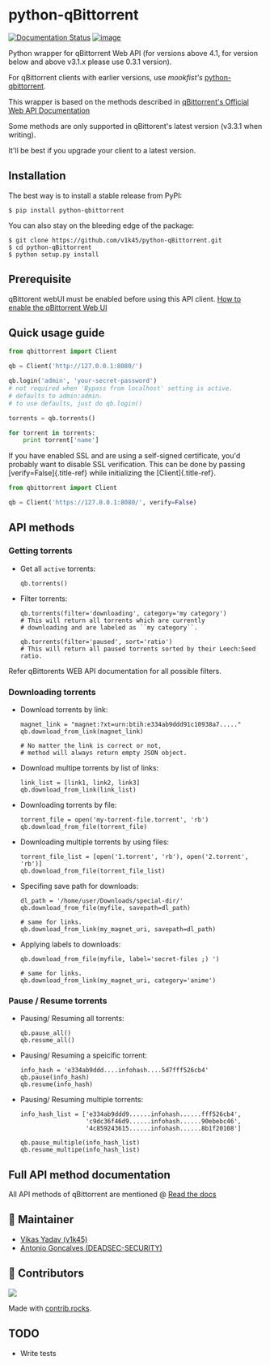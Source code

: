 # python-qBittorrent

[![Documentation Status](https://readthedocs.org/projects/python-qbittorrent/badge/?version=latest)](http://python-qbittorrent.readthedocs.org/en/latest/?badge=latest) [![image](https://badge.fury.io/py/python-qbittorrent.svg)](https://badge.fury.io/py/python-qbittorrent)

Python wrapper for qBittorrent Web API (for versions above 4.1, for
version below and above v3.1.x please use 0.3.1 version).

For qBittorrent clients with earlier versions, use *mookfist\'s*
[python-qbittorrent](https://github.com/mookfist/python-qbittorrent).

This wrapper is based on the methods described in [qBittorrent\'s
Official Web API
Documentation](https://github.com/qbittorrent/qBittorrent/wiki/Web-API-Documentation)

Some methods are only supported in qBittorent\'s latest version (v3.3.1
when writing).

It\'ll be best if you upgrade your client to a latest version.

## Installation

The best way is to install a stable release from PyPI:

    $ pip install python-qbittorrent

You can also stay on the bleeding edge of the package:

    $ git clone https://github.com/v1k45/python-qBittorrent.git
    $ cd python-qBittorrent
    $ python setup.py install

## Prerequisite

qBittorent webUI must be enabled before using this API client. [How to
enable the qBittorrent Web
UI](https://github.com/lgallard/qBittorrent-Controller/wiki/How-to-enable-the-qBittorrent-Web-UI)

## Quick usage guide

``` python
from qbittorrent import Client

qb = Client('http://127.0.0.1:8080/')

qb.login('admin', 'your-secret-password')
# not required when 'Bypass from localhost' setting is active.
# defaults to admin:admin.
# to use defaults, just do qb.login()

torrents = qb.torrents()

for torrent in torrents:
    print torrent['name']
```

If you have enabled SSL and are using a self-signed certificate, you\'d
probably want to disable SSL verification. This can be done by passing
[verify=False]{.title-ref} while initializing the [Client]{.title-ref}.

``` python
from qbittorrent import Client

qb = Client('https://127.0.0.1:8080/', verify=False)
```

## API methods

### Getting torrents

-   Get all `active` torrents:

        qb.torrents()

-   Filter torrents:

        qb.torrents(filter='downloading', category='my category')
        # This will return all torrents which are currently
        # downloading and are labeled as ``my category``.

        qb.torrents(filter='paused', sort='ratio')
        # This will return all paused torrents sorted by their Leech:Seed ratio.

Refer qBittorents WEB API documentation for all possible filters.

### Downloading torrents

-   Download torrents by link:

        magnet_link = "magnet:?xt=urn:btih:e334ab9ddd91c10938a7....."
        qb.download_from_link(magnet_link)

        # No matter the link is correct or not,
        # method will always return empty JSON object.

-   Download multipe torrents by list of links:

        link_list = [link1, link2, link3]
        qb.download_from_link(link_list)

-   Downloading torrents by file:

        torrent_file = open('my-torrent-file.torrent', 'rb')
        qb.download_from_file(torrent_file)

-   Downloading multiple torrents by using files:

        torrent_file_list = [open('1.torrent', 'rb'), open('2.torrent', 'rb')]
        qb.download_from_file(torrent_file_list)

-   Specifing save path for downloads:

        dl_path = '/home/user/Downloads/special-dir/'
        qb.download_from_file(myfile, savepath=dl_path)

        # same for links.
        qb.download_from_link(my_magnet_uri, savepath=dl_path)

-   Applying labels to downloads:

        qb.download_from_file(myfile, label='secret-files ;) ')

        # same for links.
        qb.download_from_link(my_magnet_uri, category='anime')

### Pause / Resume torrents

-   Pausing/ Resuming all torrents:

        qb.pause_all()
        qb.resume_all()

-   Pausing/ Resuming a speicific torrent:

        info_hash = 'e334ab9ddd....infohash....5d7fff526cb4'
        qb.pause(info_hash)
        qb.resume(info_hash)

-   Pausing/ Resuming multiple torrents:

        info_hash_list = ['e334ab9ddd9......infohash......fff526cb4',
                          'c9dc36f46d9......infohash......90ebebc46',
                          '4c859243615......infohash......8b1f20108']

        qb.pause_multiple(info_hash_list)
        qb.resume_multipe(info_hash_list)

## Full API method documentation

All API methods of qBittorrent are mentioned @ [Read the
docs](http://python-qbittorrent.readthedocs.org/en/latest/?badge=latest)

## 🤝 Maintainer

-   [Vikas Yadav (v1k45)](https://www.github.com/v1k45/)
-   [Antonio Goncalves (DEADSEC-SECURITY)](https://github.com/DEADSEC-SECURITY)

## 🤝 Contributors
<a href="https://github.com/v1k45/python-qBittorrent/graphs/contributors">
  <img src="https://contrib.rocks/image?repo=v1k45/python-qBittorrent" />
</a>

Made with [contrib.rocks](https://contrib.rocks).

## TODO

-   Write tests
